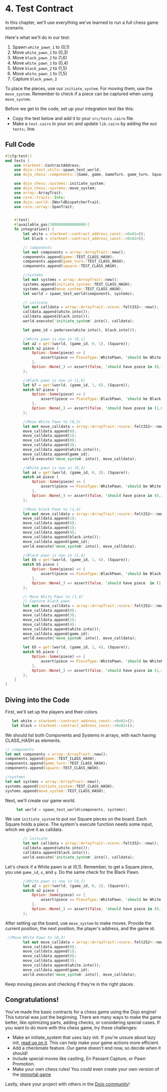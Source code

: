 # 4. Test Contract

In this chapter, we'll use everything we've learned to run a full chess game scenario.

Here's what we'll do in our test:

1. Spawn `white_pawn_1` to (0,1)
2. Move `white_pawn_1` to (0,3)
3. Move `black_pawn_2` to (1,6)
4. Move `white_pawn_1` to (0,4)
5. Move `black_pawn_2` to (1,5)
6. Move `white_pawn_1` to (1,5)
7. Capture `black_pawn_2`

To place the pieces, use our `initiate_system`. For moving them, use the `move_system`. Remember to check if a piece can be captured when using `move_system`.

Before we get to the code, set up your integration test like this:

- Copy the test below and add it to your `src/tests.cairo` file.
- Make a `test.cairo` in your src and update `lib.cairo` by adding the `mod tests;` line.

## Full Code

```rust
#[cfg(test)]
mod tests {
    use starknet::ContractAddress;
    use dojo::test_utils::spawn_test_world;
    use dojo_chess::components::{Game, game, GameTurn, game_turn, Square, square, PieceType};

    use dojo_chess::systems::initiate_system;
    use dojo_chess::systems::move_system;
    use array::ArrayTrait;
    use core::traits::Into;
    use dojo::world::IWorldDispatcherTrait;
    use core::array::SpanTrait;


    #[test]
    #[available_gas(3000000000000000)]
    fn integration() {
        let white = starknet::contract_address_const::<0x01>();
        let black = starknet::contract_address_const::<0x02>();

        // components
        let mut components = array::ArrayTrait::new();
        components.append(game::TEST_CLASS_HASH);
        components.append(game_turn::TEST_CLASS_HASH);
        components.append(square::TEST_CLASS_HASH);

        //systems
        let mut systems = array::ArrayTrait::new();
        systems.append(initiate_system::TEST_CLASS_HASH);
        systems.append(move_system::TEST_CLASS_HASH);
        let world = spawn_test_world(components, systems);

        // initiate
        let mut calldata = array::ArrayTrait::<core::felt252>::new();
        calldata.append(white.into());
        calldata.append(black.into());
        world.execute('initiate_system'.into(), calldata);

        let game_id = pedersen(white.into(), black.into());

        //White pawn is now in (0,1)
        let a2 = get!(world, (game_id, 0, 1), (Square));
        match a2.piece {
            Option::Some(piece) => {
                assert(piece == PieceType::WhitePawn, 'should be White Pawn in (0,1)');
            },
            Option::None(_) => assert(false, 'should have piece in (0,1)'),
        };

        //Black pawn is now in (1,6)
        let b7 = get!(world, (game_id, 1, 6), (Square));
        match b7.piece {
            Option::Some(piece) => {
                assert(piece == PieceType::BlackPawn, 'should be Black Pawn in (1,6)');
            },
            Option::None(_) => assert(false, 'should have piece in (1,6)'),
        };

        //Move White Pawn to (0,3)
        let mut move_calldata = array::ArrayTrait::<core::felt252>::new();
        move_calldata.append(0);
        move_calldata.append(1);
        move_calldata.append(0);
        move_calldata.append(3);
        move_calldata.append(white.into());
        move_calldata.append(game_id);
        world.execute('move_system'.into(), move_calldata);

        //White pawn is now in (0,3)
        let a4 = get!(world, (game_id, 0, 3), (Square));
        match a4.piece {
            Option::Some(piece) => {
                assert(piece == PieceType::WhitePawn, 'should be White Pawn in (0,3)');
            },
            Option::None(_) => assert(false, 'should have piece in (0,3)'),
        };

        //Move black Pawn to (1,4)
        let mut move_calldata = array::ArrayTrait::<core::felt252>::new();
        move_calldata.append(1);
        move_calldata.append(6);
        move_calldata.append(1);
        move_calldata.append(4);
        move_calldata.append(black.into());
        move_calldata.append(game_id);
        world.execute('move_system'.into(), move_calldata);

        //Black pawn is now in (1,4)
        let b5 = get!(world, (game_id, 1, 4), (Square));
        match b5.piece {
            Option::Some(piece) => {
                assert(piece == PieceType::BlackPawn, 'should be Black Pawn  in (1,4)');
            },
            Option::None(_) => assert(false, 'should have piece  in (1,4)'),
        };

        // Move White Pawn to (1,4)
        // Capture black pawn
        let mut move_calldata = array::ArrayTrait::<core::felt252>::new();
        move_calldata.append(0);
        move_calldata.append(3);
        move_calldata.append(1);
        move_calldata.append(4);
        move_calldata.append(white.into());
        move_calldata.append(game_id);
        world.execute('move_system'.into(), move_calldata);

        let b5 = get!(world, (game_id, 1, 4), (Square));
        match b5.piece {
            Option::Some(piece) => {
                assert(piece == PieceType::WhitePawn, 'should be WhitePawn  in (1,4)');
            },
            Option::None(_) => assert(false, 'should have piece in (1,4)'),
        };
    }
}
```

## Diving into the Code

First, we'll set up the players and their colors.

```rust
   let white = starknet::contract_address_const::<0x01>();
   let black = starknet::contract_address_const::<0x02>();
```

We should list both Components and Systems in arrays, with each having CLASS_HASH as elements.

```rust
// components
let mut components = array::ArrayTrait::new();
components.append(game::TEST_CLASS_HASH);
components.append(game_turn::TEST_CLASS_HASH);
components.append(square::TEST_CLASS_HASH);

//systems
let mut systems = array::ArrayTrait::new();
systems.append(initiate_system::TEST_CLASS_HASH);
systems.append(move_system::TEST_CLASS_HASH);
```

Next, we'll create our game world.

```rust
     let world = spawn_test_world(components, systems);
```

We use `initiate_system` to put our Square pieces on the board. Each Square holds a piece. The system's execute function needs some input, which we give it as calldata.

```rust
        // initiate
        let mut calldata = array::ArrayTrait::<core::felt252>::new();
        calldata.append(white.into());
        calldata.append(black.into());
        world.execute('initiate_system'.into(), calldata);
```

Let's check if a White pawn is at (0,1). Remember, to get a Square piece, you use `game_id`, `x`, and `y`. Do the same check for the Black Pawn.

```rust
        //White pawn is now in (0,1)
        let a2 = get!(world, (game_id, 0, 1), (Square));
        match a2.piece {
            Option::Some(piece) => {
                assert(piece == PieceType::WhitePawn, 'should be White Pawn in (0,1)');
            },
            Option::None(_) => assert(false, 'should have piece in (0,1)'),
        };
```

After setting up the board, use `move_system` to make moves. Provide the current position, the next position, the player's address, and the game id.

```rust
 //Move White Pawn to (0,3)
        let mut move_calldata = array::ArrayTrait::<core::felt252>::new();
        move_calldata.append(0);
        move_calldata.append(1);
        move_calldata.append(0);
        move_calldata.append(3);
        move_calldata.append(white.into());
        move_calldata.append(game_id);
        world.execute('move_system'.into(), move_calldata);
```

Keep moving pieces and checking if they're in the right places.

## Congratulations!

You've made the basic contracts for a chess game using the Dojo engine! This tutorial was just the beginning. There are many ways to make the game better, like optimizing parts, adding checks, or considering special cases. If you want to do more with this chess game, try these challenges:

- Make an initiate_system that uses lazy init. If you're unsure about lazy init, [read up on it](https://en.wikipedia.org/wiki/Lazy_initialization). This can help make your game actions more efficient.
- Add a checkmate feature. Our game doesn't end now, so decide when it should!
- Include special moves like castling, En Passant Capture, or Pawn Promotion.
- Make your own chess rules! You could even create your own version of the [immortal game](https://immortal.game/)

Lastly, share your project with others in the [Dojo community](https://discord.gg/akd2yfuRS3)!

